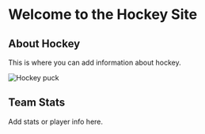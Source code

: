 # Welcome to the Hockey Site

## About Hockey
This is where you can add information about hockey.

![Hockey puck](images/puck.png)

## Team Stats
Add stats or player info here.